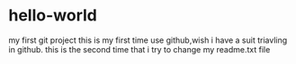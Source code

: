# hello-world
my first git project
this is my first time use github,wish i have a suit triavling in github. 
this is the second time that i try to change my readme.txt file
